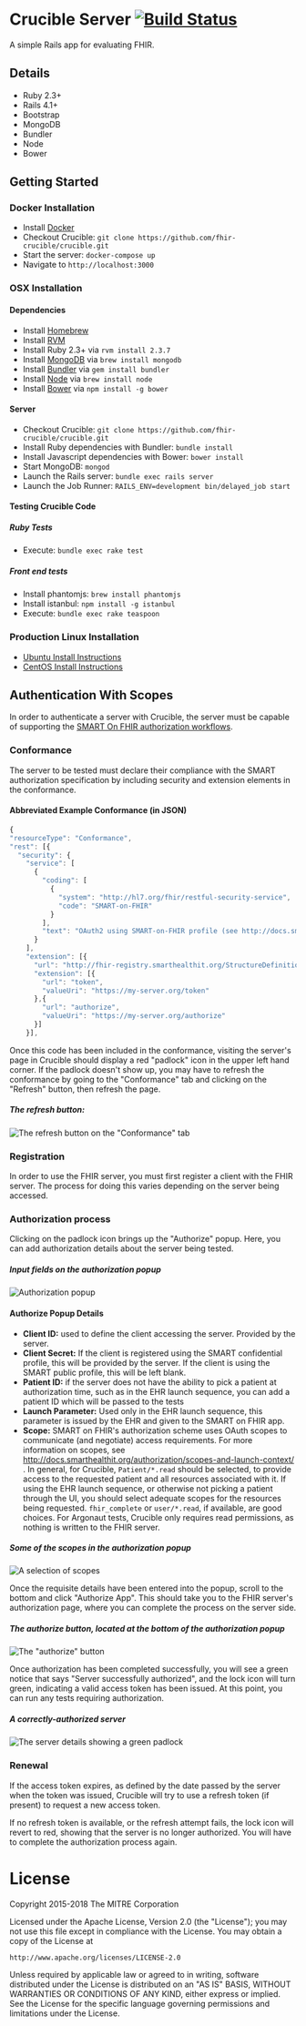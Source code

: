 # Crucible Server [![Build Status](https://travis-ci.org/fhir-crucible/crucible.svg?branch=master)](https://travis-ci.org/fhir-crucible/crucible)

A simple Rails app for evaluating FHIR.

## Details ##
  - Ruby 2.3+
  - Rails 4.1+
  - Bootstrap
  - MongoDB
  - Bundler
  - Node
  - Bower

## Getting Started ##

### Docker Installation

- Install [Docker](https://www.docker.com/)
- Checkout Crucible: `git clone https://github.com/fhir-crucible/crucible.git`
- Start the server: `docker-compose up`
- Navigate to `http://localhost:3000`

### OSX Installation ###

#### Dependencies
- Install [Homebrew](http://brew.sh/)
- Install [RVM](https://rvm.io/)
- Install Ruby 2.3+ via `rvm install 2.3.7`
- Install [MongoDB](https://www.mongodb.org/) via `brew install mongodb`
- Install [Bundler](http://bundler.io/) via `gem install bundler`
- Install [Node](https://nodejs.org/) via `brew install node`
- Install [Bower](http://bower.io/) via `npm install -g bower`

#### Server
- Checkout Crucible: `git clone https://github.com/fhir-crucible/crucible.git`
- Install Ruby dependencies with Bundler: `bundle install`
- Install Javascript dependencies with Bower: `bower install`
- Start MongoDB: `mongod`
- Launch the Rails server: `bundle exec rails server`
- Launch the Job Runner: `RAILS_ENV=development bin/delayed_job start`

#### Testing Crucible Code
##### Ruby Tests
- Execute: `bundle exec rake test`

##### Front end tests
- Install phantomjs: `brew install phantomjs`
- Install istanbul: `npm install -g istanbul`
- Execute: `bundle exec rake teaspoon`

### Production Linux Installation ###

- [Ubuntu Install Instructions](https://github.com/fhir-crucible/crucible/wiki/Installation-Instructions-%28Ubuntu-14.04%29)
- [CentOS Install Instructions](https://github.com/fhir-crucible/crucible/wiki/Installation-Instructions-%28CentOS-7.1.1503%29)

## Authentication With Scopes

In order to authenticate a server with Crucible, the server must be capable of supporting the [SMART On FHIR authorization workflows](http://docs.smarthealthit.org/authorization/).

### Conformance

The server to be tested must declare their compliance with the SMART authorization specification by including security and extension elements in the conformance.

#### Abbreviated Example Conformance (in JSON)
```javascript
{
"resourceType": "Conformance",
"rest": [{
  "security": {
    "service": [
      {
        "coding": [
          {
            "system": "http://hl7.org/fhir/restful-security-service",
            "code": "SMART-on-FHIR"
          }
        ],
        "text": "OAuth2 using SMART-on-FHIR profile (see http://docs.smarthealthit.org)"
      }
    ],
    "extension": [{
      "url": "http://fhir-registry.smarthealthit.org/StructureDefinition/oauth-uris",
      "extension": [{
        "url": "token",
        "valueUri": "https://my-server.org/token"
      },{
        "url": "authorize",
        "valueUri": "https://my-server.org/authorize"
      }]
    }],
```

Once this code has been included in the conformance, visiting the server's page in Crucible should display a red "padlock" icon in the upper left hand corner.
If the padlock doesn't show up, you may have to refresh the conformance by going to the "Conformance" tab and clicking on the "Refresh" button, then refresh the page.

##### The refresh button:
![The refresh button on the "Conformance" tab](https://raw.githubusercontent.com/fhir-crucible/mock-ups/doc_images/docs/refresh_button.png "Located on the top right of the tab")

### Registration
In order to use the FHIR server, you must first register a client with the FHIR server. The process for doing this varies depending on the server being accessed.

### Authorization process
Clicking on the padlock icon brings up the "Authorize" popup. Here, you can add authorization details about the server being tested.

##### Input fields on the authorization popup
![Authorization popup](https://raw.githubusercontent.com/fhir-crucible/mock-ups/doc_images/docs/authorize_popup.png "Fields in the authorization popup")

#### Authorize Popup Details
* __Client ID:__ used to define the client accessing the server. Provided by the server.
* __Client Secret:__ If the client is registered using the SMART confidential profile, this will be provided by the server. If the client is using the SMART public profile, this will be left blank.
* __Patient ID:__ if the server does not have the ability to pick a patient at authorization time, such as in the EHR launch sequence, you can add a patient ID which will be passed to the tests
* __Launch Parameter:__ Used only in the EHR launch sequence, this parameter is issued by the EHR and given to the SMART on FHIR app.
* __Scope:__ SMART on FHIR's authorization scheme uses OAuth scopes to communicate (and negotiate) access requirements. For more information on scopes, see http://docs.smarthealthit.org/authorization/scopes-and-launch-context/ . In general, for Crucible, `Patient/*.read` should be selected, to provide access to the requested patient and all resources associated with it. If using the EHR launch sequence, or otherwise not picking a patient through the UI, you should select adequate scopes for the resources being requested. `fhir_complete` or `user/*.read`, if available, are good choices. For Argonaut tests, Crucible only requires read permissions, as nothing is written to the FHIR server.

##### Some of the scopes in the authorization popup
![A selection of scopes](https://raw.githubusercontent.com/fhir-crucible/mock-ups/doc_images/docs/scopes.png "The first four scopes")

Once the requisite details have been entered into the popup, scroll to the bottom and click "Authorize App". This should take you to the FHIR server's authorization page, where you can complete the process on the server side.

##### The authorize button, located at the bottom of the authorization popup
![The "authorize" button](https://raw.githubusercontent.com/fhir-crucible/mock-ups/doc_images/docs/authorize_button.png)

Once authorization has been completed successfully, you will see a green notice that says "Server successfully authorized", and the lock icon will turn green, indicating a valid access token has been issued. At this point, you can run any tests requiring authorization.

##### A correctly-authorized server
![The server details showing a green padlock](https://raw.githubusercontent.com/fhir-crucible/mock-ups/doc_images/docs/authorized_server.png)

### Renewal

If the access token expires, as defined by the date passed by the server when the token was issued, Crucible will try to use a refresh token (if present) to request a new access token.

If no refresh token is available, or the refresh attempt fails, the lock icon will revert to red, showing that the server is no longer authorized. You will have to complete the authorization process again.

# License

Copyright 2015-2018 The MITRE Corporation

Licensed under the Apache License, Version 2.0 (the "License");
you may not use this file except in compliance with the License.
You may obtain a copy of the License at

    http://www.apache.org/licenses/LICENSE-2.0

Unless required by applicable law or agreed to in writing, software
distributed under the License is distributed on an "AS IS" BASIS,
WITHOUT WARRANTIES OR CONDITIONS OF ANY KIND, either express or implied.
See the License for the specific language governing permissions and
limitations under the License.

